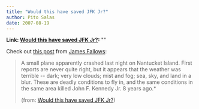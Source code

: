 ```yaml
---
title: "Would this have saved JFK Jr?"
author: Pito Salas
date: 2007-08-19
---
```


**Link: [Would this have saved JFK Jr?](None):** ""



Check out [this
post](<http://jamesfallows.theatlantic.com/archives/2007/08/would_this_have_saved_jfk_jr.php>)
from [James Fallows](<http://jamesfallows.theatlantic.com/>):

> A small plane apparently crashed last night on Nantucket Island. First
> reports are never quite right, but it appears that the weather was terrible
> -- dark; very low clouds; mist and fog; sea, sky, and land in a blur. These
> are deadly conditions to fly in, and the same conditions in the same area
> killed John F. Kennedy Jr. 8 years ago.*
>
> (from: [Would this have saved JFK
> Jr?](<http://jamesfallows.theatlantic.com/archives/2007/08/would_this_have_saved_jfk_jr.php>))


